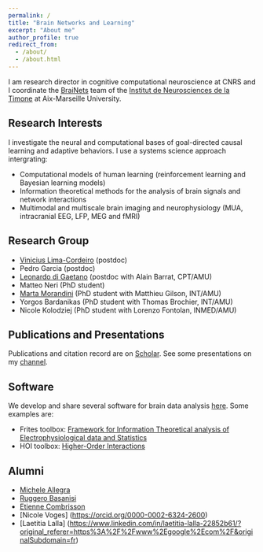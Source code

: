 ```yaml
---
permalink: /
title: "Brain Networks and Learning"
excerpt: "About me"
author_profile: true
redirect_from: 
  - /about/
  - /about.html
---
```


I am research director in cognitive computational neuroscience at CNRS and I coordinate the [BraiNets](https://www.int.univ-amu.fr/recherche-int/equipes/brainets) team of the [Institut de Neurosciences de la Timone](https://www.int.univ-amu.fr/) at Aix-Marseille University.

Research Interests
------
I investigate the neural and computational bases of goal-directed causal learning and adaptive behaviors. 
I use a systems science approach intergrating:
- Computational models of human learning (reinforcement learning and Bayesian learning models)
- Information theoretical methods for the analysis of brain signals and network interactions
- Multimodal and multiscale brain imaging and neurophysiology (MUA, intracranial EEG, LFP, MEG and fMRI)

Research Group
------
- [Vinicius Lima-Cordeiro](https://scholar.google.com/citations?user=sCOvJfkAAAAJ&hl=fr) (postdoc)
- Pedro Garcia (postdoc)
- [Leonardo di Gaetano](https://leonardodigaetano.github.io/) (postdoc with Alain Barrat, CPT/AMU)
- Matteo Neri (PhD student)
- [Marta Morandini](https://martamorandini.github.io/) (PhD student with Matthieu Gilson, INT/AMU)
- Yorgos Bardanikas (PhD student with Thomas Brochier, INT/AMU)
- Nicole Kolodziej (PhD student with Lorenzo Fontolan, INMED/AMU)

Publications and Presentations
------
Publications and citation record are on [Scholar](https://scholar.google.fr/citations?user=vsskO0AAAAAJ&hl=en).
See some presentations on my [channel](https://youtube.com/@brovelli).

Software
------
We develop and share several software for brain data analysis [here](https://brainets.github.io/software.html). Some examples are:
- Frites toolbox: [Framework for Information Theoretical analysis of Electrophysiological data and Statistics](https://brainets.github.io/frites/)
- HOI toolbox: [Higher-Order Interactions](https://brainets.github.io/hoi/)

Alumni
------
- [Michele Allegra](https://micheleallegra.github.io/)
- [Ruggero Basanisi](https://scholar.google.com/citations?user=7KAqCgMAAAAJ&hl=it)
- [Etienne Combrisson](https://etiennecmb.github.io/)
- [Nicole Voges] (https://orcid.org/0000-0002-6324-2600)
- [Laetitia Lalla] (https://www.linkedin.com/in/laetitia-lalla-22852b61/?original_referer=https%3A%2F%2Fwww%2Egoogle%2Ecom%2F&originalSubdomain=fr)

